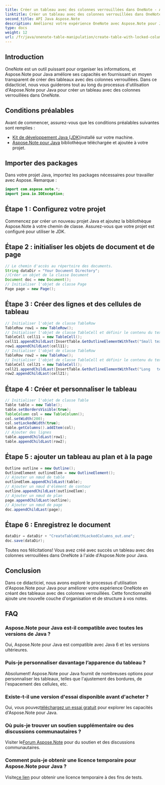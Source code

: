 ```yaml
---
title: Créer un tableau avec des colonnes verrouillées dans OneNote - Aspose.Note
linktitle: Créer un tableau avec des colonnes verrouillées dans OneNote - Aspose.Note
second_title: API Java Aspose.Note
description: Améliorez votre expérience OneNote avec Aspose.Note pour Java. Apprenez à créer des tableaux avec des colonnes verrouillées à l'aide d'un guide étape par étape. Téléchargez votre essai gratuit maintenant !
type: docs
weight: 12
url: /fr/java/onenote-table-manipulation/create-table-with-locked-columns/
---
```

## Introduction
OneNote est un outil puissant pour organiser les informations, et Aspose.Note pour Java améliore ses capacités en fournissant un moyen transparent de créer des tableaux avec des colonnes verrouillées. Dans ce didacticiel, nous vous guiderons tout au long du processus d'utilisation d'Aspose.Note pour Java pour créer un tableau avec des colonnes verrouillées dans OneNote.
## Conditions préalables
Avant de commencer, assurez-vous que les conditions préalables suivantes sont remplies :
- [Kit de développement Java (JDK)](https://www.oracle.com/java/technologies/javase-downloads.html)installé sur votre machine.
- [Aspose.Note pour Java](https://downloads.aspose.com/note/java) bibliothèque téléchargée et ajoutée à votre projet.
## Importer des packages
Dans votre projet Java, importez les packages nécessaires pour travailler avec Aspose. Remarque :
```java
import com.aspose.note.*;
import java.io.IOException;
```
## Étape 1 : Configurez votre projet
Commencez par créer un nouveau projet Java et ajoutez la bibliothèque Aspose.Note à votre chemin de classe. Assurez-vous que votre projet est configuré pour utiliser le JDK.
## Étape 2 : initialiser les objets de document et de page
```java
// Le chemin d'accès au répertoire des documents.
String dataDir = "Your Document Directory";
//Créer un objet de la classe Document
Document doc = new Document();
// Initialiser l'objet de classe Page
Page page = new Page();
```
## Étape 3 : Créer des lignes et des cellules de tableau
```java
// Initialiser l'objet de classe TableRow
TableRow row1 = new TableRow();
// Initialiser l'objet de classe TableCell et définir le contenu du texte
TableCell cell11 = new TableCell();
cell11.appendChildLast(InsertTable.GetOutlineElementWithText("Small text"));
row1.appendChildLast(cell11);
// Initialiser l'objet de classe TableRow
TableRow row2 = new TableRow();
// Initialiser l'objet de classe TableCell et définir le contenu du texte
TableCell cell21 = new TableCell();
cell21.appendChildLast(InsertTable.GetOutlineElementWithText("Long   text    with    several   words and    spaces."));
row2.appendChildLast(cell21);
```
## Étape 4 : Créer et personnaliser le tableau
```java
// Initialiser l'objet de classe Table
Table table = new Table();
table.setBordersVisible(true);
TableColumn col = new TableColumn();
col.setWidth(200);
col.setLockedWidth(true);
table.getColumns().addItem(col);
// Ajouter des lignes
table.appendChildLast(row1);
table.appendChildLast(row2);
```
## Étape 5 : ajouter un tableau au plan et à la page
```java
Outline outline = new Outline();
OutlineElement outlineElem = new OutlineElement();
// Ajouter un nœud de table
outlineElem.appendChildLast(table);
// Ajouter un nœud d'élément de contour
outline.appendChildLast(outlineElem);
// Ajouter un nœud de plan
page.appendChildLast(outline);
// Ajouter un nœud de page
doc.appendChildLast(page);
```
## Étape 6 : Enregistrez le document
```java
dataDir = dataDir + "CreateTableWithLockedColumns_out.one";
doc.save(dataDir);
```
Toutes nos félicitations! Vous avez créé avec succès un tableau avec des colonnes verrouillées dans OneNote à l'aide d'Aspose.Note pour Java.
## Conclusion
Dans ce didacticiel, nous avons exploré le processus d'utilisation d'Aspose.Note pour Java pour améliorer votre expérience OneNote en créant des tableaux avec des colonnes verrouillées. Cette fonctionnalité ajoute une nouvelle couche d'organisation et de structure à vos notes.
## FAQ
### Aspose.Note pour Java est-il compatible avec toutes les versions de Java ?
Oui, Aspose.Note pour Java est compatible avec Java 6 et les versions ultérieures.
### Puis-je personnaliser davantage l’apparence du tableau ?
Absolument! Aspose.Note pour Java fournit de nombreuses options pour personnaliser les tableaux, telles que l'ajustement des bordures, de l'espacement des cellules, etc.
### Existe-t-il une version d'essai disponible avant d'acheter ?
 Oui, vous pouvez[téléchargez un essai gratuit](https://releases.aspose.com/) pour explorer les capacités d'Aspose.Note pour Java.
### Où puis-je trouver un soutien supplémentaire ou des discussions communautaires ?
 Visiter le[Forum Aspose.Note](https://forum.aspose.com/c/note/28) pour du soutien et des discussions communautaires.
### Comment puis-je obtenir une licence temporaire pour Aspose.Note pour Java ?
 Visite[ce lien](https://purchase.aspose.com/temporary-license/) pour obtenir une licence temporaire à des fins de tests.